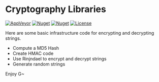 Cryptography Libraries
====================================
[![AppVeyor](https://img.shields.io/appveyor/ci/GeoffHorsey/shhh-cryptography.svg)](https://ci.appveyor.com/project/GeoffHorsey/shhh-cryptography)
[![Nuget](https://img.shields.io/nuget/dt/SHHH.Cryptography.svg)](http://www.nuget.org/packages/SHHH.Cryptography/)
[![Nuget](https://img.shields.io/nuget/v/SHHH.Cryptography.svg)](http://www.nuget.org/packages/SHHH.Cryptography/)
[![License](https://img.shields.io/badge/license-MIT-orange.svg)](https://raw.githubusercontent.com/ghorsey/SHHH.Cryptography/master/LICENSE)

Here are some basic infrastructure code for encrypting and decrypting strings.

* Compute a MD5 Hash
* Create HMAC code
* Use Rinjndael to encrypt and decrypt strings
* Generate random strings

Enjoy
G~